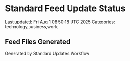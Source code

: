 # Standard Feed Update Status
Last updated: Fri Aug  1 08:50:18 UTC 2025
Categories: technology,business,world

## Feed Files Generated

Generated by Standard Updates Workflow

